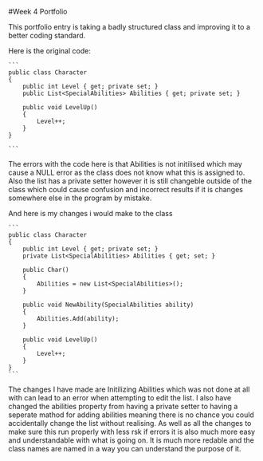 #Week 4 Portfolio

This portfolio entry is taking a badly structured class and improving it to a better coding standard. 

Here is the original code:

````
```
public class Character 
{
    public int Level { get; private set; }
    public List<SpecialAbilities> Abilities { get; private set; }

    public void LevelUp() 
    {
        Level++;
    }
}

```
````

The errors with the code here is that Abilities is not initilised which may cause a NULL error as the class does not know what this is assigned to. Also the list has a private setter however it is still changeble outside of the class which could cause confusion and incorrect results if it is changes somewhere else in the program by mistake. 

And here is my changes i would make to the class

````
```
public class Character 
{
    public int Level { get; private set; }
    private List<SpecialAbilities> Abilities { get; set; }

    public Char()
    {
        Abilities = new List<SpecialAbilities>();
    }

    public void NewAbility(SpecialAbilities ability)
    {
        Abilities.Add(ability);
    }

    public void LevelUp() 
    {
        Level++;
    }
}
```
````


The changes I have made are Initilizing Abilities which was not done at all with can lead to an error when attempting to edit the list. I also have changed the abilities property from having a private setter to having a seperate mathod for adding abilities meaning there is no chance you could accidentally change the list without realising. As well as all the changes to make sure this run properly with less rsk if errors it is also much more easy and understandable with what is going on. It is much more redable and the class names are named in a way you can understand the purpose of it. 

